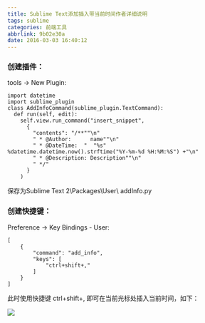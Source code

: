 ```yaml
---
title: Sublime Text添加插入带当前时间作者详细说明
tags: sublime
categories: 前端工具
abbrlink: 9b02e30a
date: 2016-03-03 16:40:12
---
```


### 创建插件：
<!--more-->
tools → New Plugin:

```
import datetime
import sublime_plugin
class AddInfoCommand(sublime_plugin.TextCommand):
  def run(self, edit):
    self.view.run_command("insert_snippet",
      {
        "contents": "/**""\n"
        " * @Author:	  name""\n"
        " * @DateTime:	"  "%s"  %datetime.datetime.now().strftime("%Y-%m-%d %H:%M:%S") +"\n"
        " * @Description: Description""\n"
        " */"
      }
    )
```


保存为Sublime Text 2\Packages\User\ addInfo.py

### 创建快捷键：

Preference → Key Bindings - User:

```
[
    {
        "command": "add_info",
        "keys": [
            "ctrl+shift+,"
        ]
    }
]
```

此时使用快捷键 ctrl+shift+, 即可在当前光标处插入当前时间，如下：

![](http://img1.tuicool.com/ENvyIz.png!web)